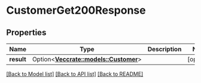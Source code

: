 # CustomerGet200Response

## Properties

Name | Type | Description | Notes
------------ | ------------- | ------------- | -------------
**result** | Option<[**Vec<crate::models::Customer>**](customer.md)> |  | [optional]

[[Back to Model list]](../README.md#documentation-for-models) [[Back to API list]](../README.md#documentation-for-api-endpoints) [[Back to README]](../README.md)


